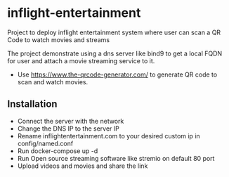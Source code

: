 # inflight-entertainment
Project to deploy inflight entertainment system where user can scan a QR Code to watch movies and streams

The project demonstrate using a dns server like bind9 to get a local FQDN for user and attach a movie streaming service to it.

- Use https://www.the-qrcode-generator.com/ to generate QR code to scan and watch movies.

## Installation
- Connect the server with the network
- Change the DNS IP to the server IP
- Rename inflightentertainment.com to your desired custom ip in config/named.conf
- Run docker-compose up -d
- Run Open source streaming software like stremio on default 80 port
- Upload videos and movies and share the link
